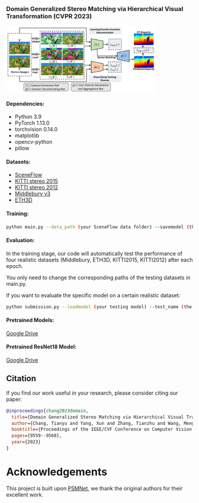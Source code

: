 ### Domain Generalized Stereo Matching via Hierarchical Visual Transformation (CVPR 2023)

<img src="figures/figure.png" width="80%" height="60%">

#### Dependencies:
- Python 3.9
- PyTorch 1.13.0
- torchvision 0.14.0
- matplotlib 
- opencv-python 
- pillow 

#### Datasets:
- [SceneFlow](https://lmb.informatik.uni-freiburg.de/resources/datasets/SceneFlowDatasets.en.html)
- [KITTI stereo 2015](http://www.cvlibs.net/datasets/kitti/eval_scene_flow.php?benchmark=stereo)
- [KITTI stereo 2012](http://www.cvlibs.net/datasets/kitti/eval_stereo_flow.php?benchmark=stereo)
- [Middlebury v3](https://vision.middlebury.edu/stereo/submit3/)
- [ETH3D](https://www.eth3d.net/datasets#low-res-two-view)

#### Training:
```bash
python main.py --data_path (your SceneFlow data folder) --savemodel (the path of the saved models) --logfile (the path of the log file) --res18 (the path of the Pretrained ResNet18 Model)
```

#### Evaluation:
In the training stage, our code will automatically test the performance of four realistic datasets (Middlebury, ETH3D, KITTI2015, KITTI2012) after each epoch.

You only need to change the corresponding paths of the testing datasets in main.py.

If you want to evaluate the specific model on a certain realistic dataset:
```bash
python submission.py --loadmodel (your testing model) --test_name (the name of testing dataset) --logfile (the path of the log file) 
```

#### Pretrained Models:
[Google Drive](https://drive.google.com/drive/folders/1Wnf2wpppXrZPguwLTQgEhxgjBAfENGHN?usp=drive_link)

#### Pretrained ResNet18 Model:
[Google Drive](https://drive.google.com/drive/folders/14puLJ5ccffh8Bc1P2hhPoK73gSC1TImf?usp=sharing)

## Citation

If you find our work useful in your research, please consider citing our paper:

```bibtex
@inproceedings{chang2023domain,
  title={Domain Generalized Stereo Matching via Hierarchical Visual Transformation},
  author={Chang, Tianyu and Yang, Xun and Zhang, Tianzhu and Wang, Meng},
  booktitle={Proceedings of the IEEE/CVF Conference on Computer Vision and Pattern Recognition},
  pages={9559--9568},
  year={2023}
}
```

# Acknowledgements

This project is built upon [PSMNet](https://github.com/JiaRenChang/PSMNet), we thank the original authors for their excellent work.
